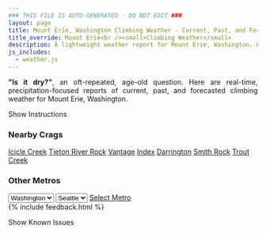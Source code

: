 ```yaml
---
### THIS FILE IS AUTO-GENERATED - DO NOT EDIT ###
layout: page
title: Mount Erie, Washington Climbing Weather - Current, Past, and Forecasted Report
title_override: Mount Erie<br /><small>Climbing Weather</small>
description: A lightweight weather report for Mount Erie, Washington. Optimized for slow internet connections.
js_includes:
  - weather.js
---
```


<section class="measure center lh-copy f5-ns f6 ph2 mv4" style="text-align: justify;">
<strong>"Is it dry?"</strong>, an oft-repeated, age-old question. Here are real-time,
precipitation-focused reports of current, past, and forecasted climbing weather for Mount Erie, Washington.
</section>

<p id="settings-toggle" class="mw5 b center tc hover-light-red black-70 pointer">Show Instructions</p>
<section id="settings" class="overflow-hidden" style="display:none;">
    <div class="mv2 ph2 center">
        <div class="fn f6 tc pv2">
            <p class="measure lh-copy center"><strong>Show/hide hourly forecasts</strong> by clicking the desired day.</p>
            <hr class="mw5 p0 mv2 o-60 b0 bt b--light-red light-red bg-light-red">
            <p class="measure lh-copy center"><strong>Current and Past conditions</strong> are measured by the nearest weather station. <strong>Forecast conditions</strong> are calculated and polled separately.</p>
            <hr class="mw5 p0 mv2 o-60 b0 bt b--light-red light-red bg-light-red">
            <p class="measure lh-copy center"><strong>Having issues?</strong> Try <a id="clear-cache" class="no-underline relative fancy-link light-red hover-light-red" href="#">clearing the local cache</a>.</p>
            <hr class="mw5 p0 mv2 o-60 b0 bt b--light-red light-red bg-light-red">
            <p class="measure lh-copy center">Weather data sourced from <a class="no-underline fancy-link relative light-red" target="_blank" href="https://www.weather.gov/documentation/services-web-api">weather.gov</a>.</p>
        </div>
    </div>
</section>
<section id="weather" data-crag="mount-erie-washington" class="mv4-ns mv3 ph2 center"></section>
<section id="nearby" class="tc lh-copy">
  <h3>Nearby Crags</h3>
<a class="nowrap no-underline fancy-link relative light-red mh3" href="/crags/icicle-creek-washington-weather.html">Icicle Creek</a>
<a class="nowrap no-underline fancy-link relative light-red mh3" href="/crags/tieton-river-rock-washington-weather.html">Tieton River Rock</a>
<a class="nowrap no-underline fancy-link relative light-red mh3" href="/crags/vantage-washington-weather.html">Vantage</a>
<a class="nowrap no-underline fancy-link relative light-red mh3" href="/crags/index-washington-weather.html">Index</a>
<a class="nowrap no-underline fancy-link relative light-red mh3" href="/crags/darrington-washington-weather.html">Darrington</a>
<a class="nowrap no-underline fancy-link relative light-red mh3" href="/crags/smith-rock-oregon-weather.html">Smith Rock</a>
<a class="nowrap no-underline fancy-link relative light-red mh3" href="/crags/trout-creek-oregon-weather.html">Trout Creek</a>
</section>
<section id="nearby" class="tc lh-copy">
  <h3>Other Metros</h3>
  <select class="ma1 bg-near-white pa2" id="stateSel">
    <option value="Texas">Texas</option>
    <option value="Washington" selected>Washington</option>
    <option value="Colorado">Colorado</option>
    <option value="Tennessee">Tennessee</option>
    <option value="Utah">Utah</option>
    <option value="California">California</option>
  </select>
  <select class="ma1 bg-near-white pa2" id="citySel">
    <option value="Seattle" selected>Seattle</option>
  </select>
  <a id="selectMetro" class="f6 link dim ph3 pv2 ma1 dib white bg-light-red" href="/crags/seattle-washington-weather.html">Select Metro</a>
  <script>
    var states = [];
    states["Texas"] = "Austin"
    states["Washington"] = "Seattle"
    states["Colorado"] = "Denver"
    states["Tennessee"] = "Nashville"
    states["Utah"] = "Salt Lake City"
    states["California"] = "San Francisco|Los Angeles"
  </script>
</section>
{% include feedback.html %}
<p id="issues-toggle" class="mw5 b center tc hover-light-red black-70 pointer">Show Known Issues</p>
<section id="issues" class="overflow-hidden tc f6">
</section>

<script>
  var weekly_SEW_123_109 = {"updated":"2022-09-16T04:40:15+00:00","units":"us","forecastGenerator":"BaselineForecastGenerator","generatedAt":"2022-09-16T08:41:10+00:00","updateTime":"2022-09-16T04:40:15+00:00","validTimes":"2022-09-15T22:00:00+00:00/P7DT6H","elevation":{"unitCode":"wmoUnit:m","value":238.9632},"periods":[{"number":1,"name":"Overnight","startTime":"2022-09-16T01:00:00-07:00","endTime":"2022-09-16T06:00:00-07:00","isDaytime":false,"temperature":52,"temperatureUnit":"F","temperatureTrend":null,"windSpeed":"10 mph","windDirection":"WSW","icon":"https://api.weather.gov/icons/land/night/rain_showers,50?size=medium","shortForecast":"Chance Rain Showers","detailedForecast":"A chance of rain showers after 5am. Mostly cloudy, with a low around 52. West southwest wind around 10 mph. Chance of precipitation is 50%. New rainfall amounts less than a tenth of an inch possible."},{"number":2,"name":"Friday","startTime":"2022-09-16T06:00:00-07:00","endTime":"2022-09-16T18:00:00-07:00","isDaytime":true,"temperature":64,"temperatureUnit":"F","temperatureTrend":"falling","windSpeed":"9 mph","windDirection":"SSW","icon":"https://api.weather.gov/icons/land/day/rain_showers,50/rain_showers,20?size=medium","shortForecast":"Chance Rain Showers","detailedForecast":"A chance of rain showers. Mostly cloudy. High near 64, with temperatures falling to around 62 in the afternoon. South southwest wind around 9 mph. Chance of precipitation is 50%. New rainfall amounts less than a tenth of an inch possible."},{"number":3,"name":"Friday Night","startTime":"2022-09-16T18:00:00-07:00","endTime":"2022-09-17T06:00:00-07:00","isDaytime":false,"temperature":49,"temperatureUnit":"F","temperatureTrend":null,"windSpeed":"5 to 9 mph","windDirection":"SSW","icon":"https://api.weather.gov/icons/land/night/rain_showers,20/bkn?size=medium","shortForecast":"Slight Chance Rain Showers then Mostly Cloudy","detailedForecast":"A slight chance of rain showers before 11pm. Mostly cloudy, with a low around 49. South southwest wind 5 to 9 mph. Chance of precipitation is 20%. New rainfall amounts less than a tenth of an inch possible."},{"number":4,"name":"Saturday","startTime":"2022-09-17T06:00:00-07:00","endTime":"2022-09-17T18:00:00-07:00","isDaytime":true,"temperature":65,"temperatureUnit":"F","temperatureTrend":null,"windSpeed":"3 to 10 mph","windDirection":"WSW","icon":"https://api.weather.gov/icons/land/day/bkn?size=medium","shortForecast":"Mostly Cloudy","detailedForecast":"Mostly cloudy, with a high near 65. West southwest wind 3 to 10 mph."},{"number":5,"name":"Saturday Night","startTime":"2022-09-17T18:00:00-07:00","endTime":"2022-09-18T06:00:00-07:00","isDaytime":false,"temperature":49,"temperatureUnit":"F","temperatureTrend":null,"windSpeed":"6 to 10 mph","windDirection":"NNW","icon":"https://api.weather.gov/icons/land/night/bkn?size=medium","shortForecast":"Mostly Cloudy","detailedForecast":"Mostly cloudy, with a low around 49. North northwest wind 6 to 10 mph."},{"number":6,"name":"Sunday","startTime":"2022-09-18T06:00:00-07:00","endTime":"2022-09-18T18:00:00-07:00","isDaytime":true,"temperature":68,"temperatureUnit":"F","temperatureTrend":null,"windSpeed":"6 mph","windDirection":"NW","icon":"https://api.weather.gov/icons/land/day/sct?size=medium","shortForecast":"Mostly Sunny","detailedForecast":"Mostly sunny, with a high near 68."},{"number":7,"name":"Sunday Night","startTime":"2022-09-18T18:00:00-07:00","endTime":"2022-09-19T06:00:00-07:00","isDaytime":false,"temperature":48,"temperatureUnit":"F","temperatureTrend":null,"windSpeed":"5 mph","windDirection":"SW","icon":"https://api.weather.gov/icons/land/night/few?size=medium","shortForecast":"Mostly Clear","detailedForecast":"Mostly clear, with a low around 48."},{"number":8,"name":"Monday","startTime":"2022-09-19T06:00:00-07:00","endTime":"2022-09-19T18:00:00-07:00","isDaytime":true,"temperature":68,"temperatureUnit":"F","temperatureTrend":null,"windSpeed":"5 mph","windDirection":"NW","icon":"https://api.weather.gov/icons/land/day/few?size=medium","shortForecast":"Sunny","detailedForecast":"Sunny, with a high near 68."},{"number":9,"name":"Monday Night","startTime":"2022-09-19T18:00:00-07:00","endTime":"2022-09-20T06:00:00-07:00","isDaytime":false,"temperature":49,"temperatureUnit":"F","temperatureTrend":null,"windSpeed":"5 mph","windDirection":"NNW","icon":"https://api.weather.gov/icons/land/night/few?size=medium","shortForecast":"Mostly Clear","detailedForecast":"Mostly clear, with a low around 49."},{"number":10,"name":"Tuesday","startTime":"2022-09-20T06:00:00-07:00","endTime":"2022-09-20T18:00:00-07:00","isDaytime":true,"temperature":71,"temperatureUnit":"F","temperatureTrend":null,"windSpeed":"5 to 8 mph","windDirection":"NNW","icon":"https://api.weather.gov/icons/land/day/few?size=medium","shortForecast":"Sunny","detailedForecast":"Sunny, with a high near 71."},{"number":11,"name":"Tuesday Night","startTime":"2022-09-20T18:00:00-07:00","endTime":"2022-09-21T06:00:00-07:00","isDaytime":false,"temperature":49,"temperatureUnit":"F","temperatureTrend":null,"windSpeed":"3 to 8 mph","windDirection":"N","icon":"https://api.weather.gov/icons/land/night/few?size=medium","shortForecast":"Mostly Clear","detailedForecast":"Mostly clear, with a low around 49."},{"number":12,"name":"Wednesday","startTime":"2022-09-21T06:00:00-07:00","endTime":"2022-09-21T18:00:00-07:00","isDaytime":true,"temperature":71,"temperatureUnit":"F","temperatureTrend":null,"windSpeed":"5 mph","windDirection":"NW","icon":"https://api.weather.gov/icons/land/day/few?size=medium","shortForecast":"Sunny","detailedForecast":"Sunny, with a high near 71."},{"number":13,"name":"Wednesday Night","startTime":"2022-09-21T18:00:00-07:00","endTime":"2022-09-22T06:00:00-07:00","isDaytime":false,"temperature":49,"temperatureUnit":"F","temperatureTrend":null,"windSpeed":"5 mph","windDirection":"S","icon":"https://api.weather.gov/icons/land/night/few?size=medium","shortForecast":"Mostly Clear","detailedForecast":"Mostly clear, with a low around 49."},{"number":14,"name":"Thursday","startTime":"2022-09-22T06:00:00-07:00","endTime":"2022-09-22T18:00:00-07:00","isDaytime":true,"temperature":70,"temperatureUnit":"F","temperatureTrend":null,"windSpeed":"5 mph","windDirection":"S","icon":"https://api.weather.gov/icons/land/day/sct?size=medium","shortForecast":"Mostly Sunny","detailedForecast":"Mostly sunny, with a high near 70."}]}
  var hourly_SEW_123_109 = {"@context":["https://geojson.org/geojson-ld/geojson-context.jsonld",{"@version":"1.1","wx":"https://api.weather.gov/ontology#","geo":"http://www.opengis.net/ont/geosparql#","unit":"http://codes.wmo.int/common/unit/","@vocab":"https://api.weather.gov/ontology#"}],"type":"Feature","geometry":{"type":"Polygon","coordinates":[[[-122.6330782,48.4707685],[-122.6267295,48.4503975],[-122.596024,48.454603500000005],[-122.6023661,48.474974700000004],[-122.6330782,48.4707685]]]},"properties":{"updated":"2022-09-16T04:40:15+00:00","units":"us","forecastGenerator":"HourlyForecastGenerator","generatedAt":"2022-09-16T08:41:11+00:00","updateTime":"2022-09-16T04:40:15+00:00","validTimes":"2022-09-15T22:00:00+00:00/P7DT6H","elevation":{"unitCode":"wmoUnit:m","value":238.9632},"periods":[{"number":1,"name":"","startTime":"2022-09-16T01:00:00-07:00","endTime":"2022-09-16T02:00:00-07:00","isDaytime":false,"temperature":54,"temperatureUnit":"F","temperatureTrend":null,"windSpeed":"10 mph","windDirection":"SW","icon":"https://api.weather.gov/icons/land/night/ovc?size=small","shortForecast":"Cloudy","detailedForecast":""},{"number":2,"name":"","startTime":"2022-09-16T02:00:00-07:00","endTime":"2022-09-16T03:00:00-07:00","isDaytime":false,"temperature":54,"temperatureUnit":"F","temperatureTrend":null,"windSpeed":"8 mph","windDirection":"WSW","icon":"https://api.weather.gov/icons/land/night/bkn?size=small","shortForecast":"Mostly Cloudy","detailedForecast":""},{"number":3,"name":"","startTime":"2022-09-16T03:00:00-07:00","endTime":"2022-09-16T04:00:00-07:00","isDaytime":false,"temperature":54,"temperatureUnit":"F","temperatureTrend":null,"windSpeed":"8 mph","windDirection":"WSW","icon":"https://api.weather.gov/icons/land/night/bkn?size=small","shortForecast":"Mostly Cloudy","detailedForecast":""},{"number":4,"name":"","startTime":"2022-09-16T04:00:00-07:00","endTime":"2022-09-16T05:00:00-07:00","isDaytime":false,"temperature":53,"temperatureUnit":"F","temperatureTrend":null,"windSpeed":"8 mph","windDirection":"WSW","icon":"https://api.weather.gov/icons/land/night/bkn?size=small","shortForecast":"Mostly Cloudy","detailedForecast":""},{"number":5,"name":"","startTime":"2022-09-16T05:00:00-07:00","endTime":"2022-09-16T06:00:00-07:00","isDaytime":false,"temperature":53,"temperatureUnit":"F","temperatureTrend":null,"windSpeed":"9 mph","windDirection":"WSW","icon":"https://api.weather.gov/icons/land/night/rain_showers,50?size=small","shortForecast":"Chance Rain Showers","detailedForecast":""},{"number":6,"name":"","startTime":"2022-09-16T06:00:00-07:00","endTime":"2022-09-16T07:00:00-07:00","isDaytime":true,"temperature":53,"temperatureUnit":"F","temperatureTrend":null,"windSpeed":"9 mph","windDirection":"WSW","icon":"https://api.weather.gov/icons/land/day/rain_showers,50?size=small","shortForecast":"Chance Rain Showers","detailedForecast":""},{"number":7,"name":"","startTime":"2022-09-16T07:00:00-07:00","endTime":"2022-09-16T08:00:00-07:00","isDaytime":true,"temperature":52,"temperatureUnit":"F","temperatureTrend":null,"windSpeed":"9 mph","windDirection":"WSW","icon":"https://api.weather.gov/icons/land/day/rain_showers,50?size=small","shortForecast":"Chance Rain Showers","detailedForecast":""},{"number":8,"name":"","startTime":"2022-09-16T08:00:00-07:00","endTime":"2022-09-16T09:00:00-07:00","isDaytime":true,"temperature":55,"temperatureUnit":"F","temperatureTrend":null,"windSpeed":"9 mph","windDirection":"SW","icon":"https://api.weather.gov/icons/land/day/rain_showers?size=small","shortForecast":"Chance Rain Showers","detailedForecast":""},{"number":9,"name":"","startTime":"2022-09-16T09:00:00-07:00","endTime":"2022-09-16T10:00:00-07:00","isDaytime":true,"temperature":56,"temperatureUnit":"F","temperatureTrend":null,"windSpeed":"9 mph","windDirection":"SW","icon":"https://api.weather.gov/icons/land/day/rain_showers?size=small","shortForecast":"Chance Rain Showers","detailedForecast":""},{"number":10,"name":"","startTime":"2022-09-16T10:00:00-07:00","endTime":"2022-09-16T11:00:00-07:00","isDaytime":true,"temperature":57,"temperatureUnit":"F","temperatureTrend":null,"windSpeed":"9 mph","windDirection":"SW","icon":"https://api.weather.gov/icons/land/day/rain_showers?size=small","shortForecast":"Chance Rain Showers","detailedForecast":""},{"number":11,"name":"","startTime":"2022-09-16T11:00:00-07:00","endTime":"2022-09-16T12:00:00-07:00","isDaytime":true,"temperature":58,"temperatureUnit":"F","temperatureTrend":null,"windSpeed":"8 mph","windDirection":"SSW","icon":"https://api.weather.gov/icons/land/day/rain_showers?size=small","shortForecast":"Slight Chance Rain Showers","detailedForecast":""},{"number":12,"name":"","startTime":"2022-09-16T12:00:00-07:00","endTime":"2022-09-16T13:00:00-07:00","isDaytime":true,"temperature":59,"temperatureUnit":"F","temperatureTrend":null,"windSpeed":"8 mph","windDirection":"SSW","icon":"https://api.weather.gov/icons/land/day/rain_showers?size=small","shortForecast":"Slight Chance Rain Showers","detailedForecast":""},{"number":13,"name":"","startTime":"2022-09-16T13:00:00-07:00","endTime":"2022-09-16T14:00:00-07:00","isDaytime":true,"temperature":61,"temperatureUnit":"F","temperatureTrend":null,"windSpeed":"8 mph","windDirection":"SSW","icon":"https://api.weather.gov/icons/land/day/rain_showers?size=small","shortForecast":"Slight Chance Rain Showers","detailedForecast":""},{"number":14,"name":"","startTime":"2022-09-16T14:00:00-07:00","endTime":"2022-09-16T15:00:00-07:00","isDaytime":true,"temperature":61,"temperatureUnit":"F","temperatureTrend":null,"windSpeed":"7 mph","windDirection":"S","icon":"https://api.weather.gov/icons/land/day/rain_showers?size=small","shortForecast":"Slight Chance Rain Showers","detailedForecast":""},{"number":15,"name":"","startTime":"2022-09-16T15:00:00-07:00","endTime":"2022-09-16T16:00:00-07:00","isDaytime":true,"temperature":62,"temperatureUnit":"F","temperatureTrend":null,"windSpeed":"7 mph","windDirection":"S","icon":"https://api.weather.gov/icons/land/day/rain_showers?size=small","shortForecast":"Slight Chance Rain Showers","detailedForecast":""},{"number":16,"name":"","startTime":"2022-09-16T16:00:00-07:00","endTime":"2022-09-16T17:00:00-07:00","isDaytime":true,"temperature":62,"temperatureUnit":"F","temperatureTrend":null,"windSpeed":"7 mph","windDirection":"S","icon":"https://api.weather.gov/icons/land/day/rain_showers?size=small","shortForecast":"Slight Chance Rain Showers","detailedForecast":""},{"number":17,"name":"","startTime":"2022-09-16T17:00:00-07:00","endTime":"2022-09-16T18:00:00-07:00","isDaytime":true,"temperature":62,"temperatureUnit":"F","temperatureTrend":null,"windSpeed":"8 mph","windDirection":"SSW","icon":"https://api.weather.gov/icons/land/day/rain_showers?size=small","shortForecast":"Slight Chance Rain Showers","detailedForecast":""},{"number":18,"name":"","startTime":"2022-09-16T18:00:00-07:00","endTime":"2022-09-16T19:00:00-07:00","isDaytime":false,"temperature":62,"temperatureUnit":"F","temperatureTrend":null,"windSpeed":"8 mph","windDirection":"SSW","icon":"https://api.weather.gov/icons/land/night/rain_showers?size=small","shortForecast":"Slight Chance Rain Showers","detailedForecast":""},{"number":19,"name":"","startTime":"2022-09-16T19:00:00-07:00","endTime":"2022-09-16T20:00:00-07:00","isDaytime":false,"temperature":60,"temperatureUnit":"F","temperatureTrend":null,"windSpeed":"8 mph","windDirection":"SSW","icon":"https://api.weather.gov/icons/land/night/rain_showers?size=small","shortForecast":"Slight Chance Rain Showers","detailedForecast":""},{"number":20,"name":"","startTime":"2022-09-16T20:00:00-07:00","endTime":"2022-09-16T21:00:00-07:00","isDaytime":false,"temperature":57,"temperatureUnit":"F","temperatureTrend":null,"windSpeed":"9 mph","windDirection":"W","icon":"https://api.weather.gov/icons/land/night/rain_showers?size=small","shortForecast":"Slight Chance Rain Showers","detailedForecast":""},{"number":21,"name":"","startTime":"2022-09-16T21:00:00-07:00","endTime":"2022-09-16T22:00:00-07:00","isDaytime":false,"temperature":55,"temperatureUnit":"F","temperatureTrend":null,"windSpeed":"9 mph","windDirection":"W","icon":"https://api.weather.gov/icons/land/night/rain_showers?size=small","shortForecast":"Slight Chance Rain Showers","detailedForecast":""},{"number":22,"name":"","startTime":"2022-09-16T22:00:00-07:00","endTime":"2022-09-16T23:00:00-07:00","isDaytime":false,"temperature":54,"temperatureUnit":"F","temperatureTrend":null,"windSpeed":"9 mph","windDirection":"W","icon":"https://api.weather.gov/icons/land/night/rain_showers?size=small","shortForecast":"Slight Chance Rain Showers","detailedForecast":""},{"number":23,"name":"","startTime":"2022-09-16T23:00:00-07:00","endTime":"2022-09-17T00:00:00-07:00","isDaytime":false,"temperature":53,"temperatureUnit":"F","temperatureTrend":null,"windSpeed":"8 mph","windDirection":"W","icon":"https://api.weather.gov/icons/land/night/bkn?size=small","shortForecast":"Mostly Cloudy","detailedForecast":""},{"number":24,"name":"","startTime":"2022-09-17T00:00:00-07:00","endTime":"2022-09-17T01:00:00-07:00","isDaytime":false,"temperature":52,"temperatureUnit":"F","temperatureTrend":null,"windSpeed":"8 mph","windDirection":"W","icon":"https://api.weather.gov/icons/land/night/bkn?size=small","shortForecast":"Mostly Cloudy","detailedForecast":""},{"number":25,"name":"","startTime":"2022-09-17T01:00:00-07:00","endTime":"2022-09-17T02:00:00-07:00","isDaytime":false,"temperature":52,"temperatureUnit":"F","temperatureTrend":null,"windSpeed":"8 mph","windDirection":"W","icon":"https://api.weather.gov/icons/land/night/bkn?size=small","shortForecast":"Mostly Cloudy","detailedForecast":""},{"number":26,"name":"","startTime":"2022-09-17T02:00:00-07:00","endTime":"2022-09-17T03:00:00-07:00","isDaytime":false,"temperature":51,"temperatureUnit":"F","temperatureTrend":null,"windSpeed":"6 mph","windDirection":"SSW","icon":"https://api.weather.gov/icons/land/night/ovc?size=small","shortForecast":"Cloudy","detailedForecast":""},{"number":27,"name":"","startTime":"2022-09-17T03:00:00-07:00","endTime":"2022-09-17T04:00:00-07:00","isDaytime":false,"temperature":50,"temperatureUnit":"F","temperatureTrend":null,"windSpeed":"6 mph","windDirection":"SSW","icon":"https://api.weather.gov/icons/land/night/ovc?size=small","shortForecast":"Cloudy","detailedForecast":""},{"number":28,"name":"","startTime":"2022-09-17T04:00:00-07:00","endTime":"2022-09-17T05:00:00-07:00","isDaytime":false,"temperature":49,"temperatureUnit":"F","temperatureTrend":null,"windSpeed":"6 mph","windDirection":"SSW","icon":"https://api.weather.gov/icons/land/night/ovc?size=small","shortForecast":"Cloudy","detailedForecast":""},{"number":29,"name":"","startTime":"2022-09-17T05:00:00-07:00","endTime":"2022-09-17T06:00:00-07:00","isDaytime":false,"temperature":49,"temperatureUnit":"F","temperatureTrend":null,"windSpeed":"5 mph","windDirection":"S","icon":"https://api.weather.gov/icons/land/night/ovc?size=small","shortForecast":"Cloudy","detailedForecast":""},{"number":30,"name":"","startTime":"2022-09-17T06:00:00-07:00","endTime":"2022-09-17T07:00:00-07:00","isDaytime":true,"temperature":50,"temperatureUnit":"F","temperatureTrend":null,"windSpeed":"5 mph","windDirection":"S","icon":"https://api.weather.gov/icons/land/day/ovc?size=small","shortForecast":"Cloudy","detailedForecast":""},{"number":31,"name":"","startTime":"2022-09-17T07:00:00-07:00","endTime":"2022-09-17T08:00:00-07:00","isDaytime":true,"temperature":51,"temperatureUnit":"F","temperatureTrend":null,"windSpeed":"5 mph","windDirection":"S","icon":"https://api.weather.gov/icons/land/day/ovc?size=small","shortForecast":"Cloudy","detailedForecast":""},{"number":32,"name":"","startTime":"2022-09-17T08:00:00-07:00","endTime":"2022-09-17T09:00:00-07:00","isDaytime":true,"temperature":53,"temperatureUnit":"F","temperatureTrend":null,"windSpeed":"3 mph","windDirection":"SSE","icon":"https://api.weather.gov/icons/land/day/bkn?size=small","shortForecast":"Mostly Cloudy","detailedForecast":""},{"number":33,"name":"","startTime":"2022-09-17T09:00:00-07:00","endTime":"2022-09-17T10:00:00-07:00","isDaytime":true,"temperature":55,"temperatureUnit":"F","temperatureTrend":null,"windSpeed":"3 mph","windDirection":"SSE","icon":"https://api.weather.gov/icons/land/day/bkn?size=small","shortForecast":"Mostly Cloudy","detailedForecast":""},{"number":34,"name":"","startTime":"2022-09-17T10:00:00-07:00","endTime":"2022-09-17T11:00:00-07:00","isDaytime":true,"temperature":57,"temperatureUnit":"F","temperatureTrend":null,"windSpeed":"3 mph","windDirection":"SSE","icon":"https://api.weather.gov/icons/land/day/bkn?size=small","shortForecast":"Mostly Cloudy","detailedForecast":""},{"number":35,"name":"","startTime":"2022-09-17T11:00:00-07:00","endTime":"2022-09-17T12:00:00-07:00","isDaytime":true,"temperature":59,"temperatureUnit":"F","temperatureTrend":null,"windSpeed":"3 mph","windDirection":"WNW","icon":"https://api.weather.gov/icons/land/day/bkn?size=small","shortForecast":"Mostly Cloudy","detailedForecast":""},{"number":36,"name":"","startTime":"2022-09-17T12:00:00-07:00","endTime":"2022-09-17T13:00:00-07:00","isDaytime":true,"temperature":60,"temperatureUnit":"F","temperatureTrend":null,"windSpeed":"3 mph","windDirection":"WNW","icon":"https://api.weather.gov/icons/land/day/bkn?size=small","shortForecast":"Mostly Cloudy","detailedForecast":""},{"number":37,"name":"","startTime":"2022-09-17T13:00:00-07:00","endTime":"2022-09-17T14:00:00-07:00","isDaytime":true,"temperature":61,"temperatureUnit":"F","temperatureTrend":null,"windSpeed":"3 mph","windDirection":"WNW","icon":"https://api.weather.gov/icons/land/day/bkn?size=small","shortForecast":"Mostly Cloudy","detailedForecast":""},{"number":38,"name":"","startTime":"2022-09-17T14:00:00-07:00","endTime":"2022-09-17T15:00:00-07:00","isDaytime":true,"temperature":62,"temperatureUnit":"F","temperatureTrend":null,"windSpeed":"7 mph","windDirection":"NW","icon":"https://api.weather.gov/icons/land/day/bkn?size=small","shortForecast":"Mostly Cloudy","detailedForecast":""},{"number":39,"name":"","startTime":"2022-09-17T15:00:00-07:00","endTime":"2022-09-17T16:00:00-07:00","isDaytime":true,"temperature":63,"temperatureUnit":"F","temperatureTrend":null,"windSpeed":"7 mph","windDirection":"NW","icon":"https://api.weather.gov/icons/land/day/bkn?size=small","shortForecast":"Mostly Cloudy","detailedForecast":""},{"number":40,"name":"","startTime":"2022-09-17T16:00:00-07:00","endTime":"2022-09-17T17:00:00-07:00","isDaytime":true,"temperature":63,"temperatureUnit":"F","temperatureTrend":null,"windSpeed":"7 mph","windDirection":"NW","icon":"https://api.weather.gov/icons/land/day/bkn?size=small","shortForecast":"Mostly Cloudy","detailedForecast":""},{"number":41,"name":"","startTime":"2022-09-17T17:00:00-07:00","endTime":"2022-09-17T18:00:00-07:00","isDaytime":true,"temperature":63,"temperatureUnit":"F","temperatureTrend":null,"windSpeed":"10 mph","windDirection":"NW","icon":"https://api.weather.gov/icons/land/day/bkn?size=small","shortForecast":"Mostly Cloudy","detailedForecast":""},{"number":42,"name":"","startTime":"2022-09-17T18:00:00-07:00","endTime":"2022-09-17T19:00:00-07:00","isDaytime":false,"temperature":62,"temperatureUnit":"F","temperatureTrend":null,"windSpeed":"10 mph","windDirection":"NW","icon":"https://api.weather.gov/icons/land/night/bkn?size=small","shortForecast":"Mostly Cloudy","detailedForecast":""},{"number":43,"name":"","startTime":"2022-09-17T19:00:00-07:00","endTime":"2022-09-17T20:00:00-07:00","isDaytime":false,"temperature":60,"temperatureUnit":"F","temperatureTrend":null,"windSpeed":"10 mph","windDirection":"NW","icon":"https://api.weather.gov/icons/land/night/bkn?size=small","shortForecast":"Mostly Cloudy","detailedForecast":""},{"number":44,"name":"","startTime":"2022-09-17T20:00:00-07:00","endTime":"2022-09-17T21:00:00-07:00","isDaytime":false,"temperature":58,"temperatureUnit":"F","temperatureTrend":null,"windSpeed":"8 mph","windDirection":"NNW","icon":"https://api.weather.gov/icons/land/night/bkn?size=small","shortForecast":"Mostly Cloudy","detailedForecast":""},{"number":45,"name":"","startTime":"2022-09-17T21:00:00-07:00","endTime":"2022-09-17T22:00:00-07:00","isDaytime":false,"temperature":56,"temperatureUnit":"F","temperatureTrend":null,"windSpeed":"8 mph","windDirection":"NNW","icon":"https://api.weather.gov/icons/land/night/bkn?size=small","shortForecast":"Mostly Cloudy","detailedForecast":""},{"number":46,"name":"","startTime":"2022-09-17T22:00:00-07:00","endTime":"2022-09-17T23:00:00-07:00","isDaytime":false,"temperature":55,"temperatureUnit":"F","temperatureTrend":null,"windSpeed":"8 mph","windDirection":"NNW","icon":"https://api.weather.gov/icons/land/night/bkn?size=small","shortForecast":"Mostly Cloudy","detailedForecast":""},{"number":47,"name":"","startTime":"2022-09-17T23:00:00-07:00","endTime":"2022-09-18T00:00:00-07:00","isDaytime":false,"temperature":54,"temperatureUnit":"F","temperatureTrend":null,"windSpeed":"6 mph","windDirection":"NW","icon":"https://api.weather.gov/icons/land/night/bkn?size=small","shortForecast":"Mostly Cloudy","detailedForecast":""},{"number":48,"name":"","startTime":"2022-09-18T00:00:00-07:00","endTime":"2022-09-18T01:00:00-07:00","isDaytime":false,"temperature":53,"temperatureUnit":"F","temperatureTrend":null,"windSpeed":"6 mph","windDirection":"NW","icon":"https://api.weather.gov/icons/land/night/bkn?size=small","shortForecast":"Mostly Cloudy","detailedForecast":""},{"number":49,"name":"","startTime":"2022-09-18T01:00:00-07:00","endTime":"2022-09-18T02:00:00-07:00","isDaytime":false,"temperature":53,"temperatureUnit":"F","temperatureTrend":null,"windSpeed":"6 mph","windDirection":"NW","icon":"https://api.weather.gov/icons/land/night/bkn?size=small","shortForecast":"Mostly Cloudy","detailedForecast":""},{"number":50,"name":"","startTime":"2022-09-18T02:00:00-07:00","endTime":"2022-09-18T03:00:00-07:00","isDaytime":false,"temperature":52,"temperatureUnit":"F","temperatureTrend":null,"windSpeed":"6 mph","windDirection":"NNW","icon":"https://api.weather.gov/icons/land/night/bkn?size=small","shortForecast":"Mostly Cloudy","detailedForecast":""},{"number":51,"name":"","startTime":"2022-09-18T03:00:00-07:00","endTime":"2022-09-18T04:00:00-07:00","isDaytime":false,"temperature":51,"temperatureUnit":"F","temperatureTrend":null,"windSpeed":"6 mph","windDirection":"NNW","icon":"https://api.weather.gov/icons/land/night/bkn?size=small","shortForecast":"Mostly Cloudy","detailedForecast":""},{"number":52,"name":"","startTime":"2022-09-18T04:00:00-07:00","endTime":"2022-09-18T05:00:00-07:00","isDaytime":false,"temperature":50,"temperatureUnit":"F","temperatureTrend":null,"windSpeed":"6 mph","windDirection":"NNW","icon":"https://api.weather.gov/icons/land/night/bkn?size=small","shortForecast":"Mostly Cloudy","detailedForecast":""},{"number":53,"name":"","startTime":"2022-09-18T05:00:00-07:00","endTime":"2022-09-18T06:00:00-07:00","isDaytime":false,"temperature":50,"temperatureUnit":"F","temperatureTrend":null,"windSpeed":"6 mph","windDirection":"N","icon":"https://api.weather.gov/icons/land/night/sct?size=small","shortForecast":"Partly Cloudy","detailedForecast":""},{"number":54,"name":"","startTime":"2022-09-18T06:00:00-07:00","endTime":"2022-09-18T07:00:00-07:00","isDaytime":true,"temperature":51,"temperatureUnit":"F","temperatureTrend":null,"windSpeed":"6 mph","windDirection":"N","icon":"https://api.weather.gov/icons/land/day/sct?size=small","shortForecast":"Mostly Sunny","detailedForecast":""},{"number":55,"name":"","startTime":"2022-09-18T07:00:00-07:00","endTime":"2022-09-18T08:00:00-07:00","isDaytime":true,"temperature":52,"temperatureUnit":"F","temperatureTrend":null,"windSpeed":"6 mph","windDirection":"N","icon":"https://api.weather.gov/icons/land/day/sct?size=small","shortForecast":"Mostly Sunny","detailedForecast":""},{"number":56,"name":"","startTime":"2022-09-18T08:00:00-07:00","endTime":"2022-09-18T09:00:00-07:00","isDaytime":true,"temperature":54,"temperatureUnit":"F","temperatureTrend":null,"windSpeed":"5 mph","windDirection":"N","icon":"https://api.weather.gov/icons/land/day/sct?size=small","shortForecast":"Mostly Sunny","detailedForecast":""},{"number":57,"name":"","startTime":"2022-09-18T09:00:00-07:00","endTime":"2022-09-18T10:00:00-07:00","isDaytime":true,"temperature":56,"temperatureUnit":"F","temperatureTrend":null,"windSpeed":"5 mph","windDirection":"N","icon":"https://api.weather.gov/icons/land/day/sct?size=small","shortForecast":"Mostly Sunny","detailedForecast":""},{"number":58,"name":"","startTime":"2022-09-18T10:00:00-07:00","endTime":"2022-09-18T11:00:00-07:00","isDaytime":true,"temperature":59,"temperatureUnit":"F","temperatureTrend":null,"windSpeed":"5 mph","windDirection":"N","icon":"https://api.weather.gov/icons/land/day/sct?size=small","shortForecast":"Mostly Sunny","detailedForecast":""},{"number":59,"name":"","startTime":"2022-09-18T11:00:00-07:00","endTime":"2022-09-18T12:00:00-07:00","isDaytime":true,"temperature":61,"temperatureUnit":"F","temperatureTrend":null,"windSpeed":"6 mph","windDirection":"NNW","icon":"https://api.weather.gov/icons/land/day/sct?size=small","shortForecast":"Mostly Sunny","detailedForecast":""},{"number":60,"name":"","startTime":"2022-09-18T12:00:00-07:00","endTime":"2022-09-18T13:00:00-07:00","isDaytime":true,"temperature":63,"temperatureUnit":"F","temperatureTrend":null,"windSpeed":"6 mph","windDirection":"NNW","icon":"https://api.weather.gov/icons/land/day/sct?size=small","shortForecast":"Mostly Sunny","detailedForecast":""},{"number":61,"name":"","startTime":"2022-09-18T13:00:00-07:00","endTime":"2022-09-18T14:00:00-07:00","isDaytime":true,"temperature":65,"temperatureUnit":"F","temperatureTrend":null,"windSpeed":"6 mph","windDirection":"NNW","icon":"https://api.weather.gov/icons/land/day/sct?size=small","shortForecast":"Mostly Sunny","detailedForecast":""},{"number":62,"name":"","startTime":"2022-09-18T14:00:00-07:00","endTime":"2022-09-18T15:00:00-07:00","isDaytime":true,"temperature":66,"temperatureUnit":"F","temperatureTrend":null,"windSpeed":"6 mph","windDirection":"NW","icon":"https://api.weather.gov/icons/land/day/few?size=small","shortForecast":"Sunny","detailedForecast":""},{"number":63,"name":"","startTime":"2022-09-18T15:00:00-07:00","endTime":"2022-09-18T16:00:00-07:00","isDaytime":true,"temperature":67,"temperatureUnit":"F","temperatureTrend":null,"windSpeed":"6 mph","windDirection":"NW","icon":"https://api.weather.gov/icons/land/day/few?size=small","shortForecast":"Sunny","detailedForecast":""},{"number":64,"name":"","startTime":"2022-09-18T16:00:00-07:00","endTime":"2022-09-18T17:00:00-07:00","isDaytime":true,"temperature":68,"temperatureUnit":"F","temperatureTrend":null,"windSpeed":"6 mph","windDirection":"NW","icon":"https://api.weather.gov/icons/land/day/few?size=small","shortForecast":"Sunny","detailedForecast":""},{"number":65,"name":"","startTime":"2022-09-18T17:00:00-07:00","endTime":"2022-09-18T18:00:00-07:00","isDaytime":true,"temperature":67,"temperatureUnit":"F","temperatureTrend":null,"windSpeed":"5 mph","windDirection":"WNW","icon":"https://api.weather.gov/icons/land/day/few?size=small","shortForecast":"Sunny","detailedForecast":""},{"number":66,"name":"","startTime":"2022-09-18T18:00:00-07:00","endTime":"2022-09-18T19:00:00-07:00","isDaytime":false,"temperature":65,"temperatureUnit":"F","temperatureTrend":null,"windSpeed":"5 mph","windDirection":"WNW","icon":"https://api.weather.gov/icons/land/night/few?size=small","shortForecast":"Mostly Clear","detailedForecast":""},{"number":67,"name":"","startTime":"2022-09-18T19:00:00-07:00","endTime":"2022-09-18T20:00:00-07:00","isDaytime":false,"temperature":62,"temperatureUnit":"F","temperatureTrend":null,"windSpeed":"5 mph","windDirection":"WNW","icon":"https://api.weather.gov/icons/land/night/few?size=small","shortForecast":"Mostly Clear","detailedForecast":""},{"number":68,"name":"","startTime":"2022-09-18T20:00:00-07:00","endTime":"2022-09-18T21:00:00-07:00","isDaytime":false,"temperature":59,"temperatureUnit":"F","temperatureTrend":null,"windSpeed":"3 mph","windDirection":"W","icon":"https://api.weather.gov/icons/land/night/few?size=small","shortForecast":"Mostly Clear","detailedForecast":""},{"number":69,"name":"","startTime":"2022-09-18T21:00:00-07:00","endTime":"2022-09-18T22:00:00-07:00","isDaytime":false,"temperature":57,"temperatureUnit":"F","temperatureTrend":null,"windSpeed":"3 mph","windDirection":"W","icon":"https://api.weather.gov/icons/land/night/few?size=small","shortForecast":"Mostly Clear","detailedForecast":""},{"number":70,"name":"","startTime":"2022-09-18T22:00:00-07:00","endTime":"2022-09-18T23:00:00-07:00","isDaytime":false,"temperature":55,"temperatureUnit":"F","temperatureTrend":null,"windSpeed":"3 mph","windDirection":"W","icon":"https://api.weather.gov/icons/land/night/few?size=small","shortForecast":"Mostly Clear","detailedForecast":""},{"number":71,"name":"","startTime":"2022-09-18T23:00:00-07:00","endTime":"2022-09-19T00:00:00-07:00","isDaytime":false,"temperature":54,"temperatureUnit":"F","temperatureTrend":null,"windSpeed":"3 mph","windDirection":"SSE","icon":"https://api.weather.gov/icons/land/night/few?size=small","shortForecast":"Mostly Clear","detailedForecast":""},{"number":72,"name":"","startTime":"2022-09-19T00:00:00-07:00","endTime":"2022-09-19T01:00:00-07:00","isDaytime":false,"temperature":53,"temperatureUnit":"F","temperatureTrend":null,"windSpeed":"3 mph","windDirection":"SSE","icon":"https://api.weather.gov/icons/land/night/few?size=small","shortForecast":"Mostly Clear","detailedForecast":""},{"number":73,"name":"","startTime":"2022-09-19T01:00:00-07:00","endTime":"2022-09-19T02:00:00-07:00","isDaytime":false,"temperature":53,"temperatureUnit":"F","temperatureTrend":null,"windSpeed":"3 mph","windDirection":"SSE","icon":"https://api.weather.gov/icons/land/night/few?size=small","shortForecast":"Mostly Clear","detailedForecast":""},{"number":74,"name":"","startTime":"2022-09-19T02:00:00-07:00","endTime":"2022-09-19T03:00:00-07:00","isDaytime":false,"temperature":52,"temperatureUnit":"F","temperatureTrend":null,"windSpeed":"3 mph","windDirection":"SE","icon":"https://api.weather.gov/icons/land/night/few?size=small","shortForecast":"Mostly Clear","detailedForecast":""},{"number":75,"name":"","startTime":"2022-09-19T03:00:00-07:00","endTime":"2022-09-19T04:00:00-07:00","isDaytime":false,"temperature":51,"temperatureUnit":"F","temperatureTrend":null,"windSpeed":"3 mph","windDirection":"SE","icon":"https://api.weather.gov/icons/land/night/few?size=small","shortForecast":"Mostly Clear","detailedForecast":""},{"number":76,"name":"","startTime":"2022-09-19T04:00:00-07:00","endTime":"2022-09-19T05:00:00-07:00","isDaytime":false,"temperature":50,"temperatureUnit":"F","temperatureTrend":null,"windSpeed":"3 mph","windDirection":"SE","icon":"https://api.weather.gov/icons/land/night/few?size=small","shortForecast":"Mostly Clear","detailedForecast":""},{"number":77,"name":"","startTime":"2022-09-19T05:00:00-07:00","endTime":"2022-09-19T06:00:00-07:00","isDaytime":false,"temperature":50,"temperatureUnit":"F","temperatureTrend":null,"windSpeed":"3 mph","windDirection":"SE","icon":"https://api.weather.gov/icons/land/night/few?size=small","shortForecast":"Mostly Clear","detailedForecast":""},{"number":78,"name":"","startTime":"2022-09-19T06:00:00-07:00","endTime":"2022-09-19T07:00:00-07:00","isDaytime":true,"temperature":50,"temperatureUnit":"F","temperatureTrend":null,"windSpeed":"3 mph","windDirection":"SE","icon":"https://api.weather.gov/icons/land/day/few?size=small","shortForecast":"Sunny","detailedForecast":""},{"number":79,"name":"","startTime":"2022-09-19T07:00:00-07:00","endTime":"2022-09-19T08:00:00-07:00","isDaytime":true,"temperature":51,"temperatureUnit":"F","temperatureTrend":null,"windSpeed":"3 mph","windDirection":"SE","icon":"https://api.weather.gov/icons/land/day/few?size=small","shortForecast":"Sunny","detailedForecast":""},{"number":80,"name":"","startTime":"2022-09-19T08:00:00-07:00","endTime":"2022-09-19T09:00:00-07:00","isDaytime":true,"temperature":53,"temperatureUnit":"F","temperatureTrend":null,"windSpeed":"2 mph","windDirection":"ESE","icon":"https://api.weather.gov/icons/land/day/few?size=small","shortForecast":"Sunny","detailedForecast":""},{"number":81,"name":"","startTime":"2022-09-19T09:00:00-07:00","endTime":"2022-09-19T10:00:00-07:00","isDaytime":true,"temperature":55,"temperatureUnit":"F","temperatureTrend":null,"windSpeed":"2 mph","windDirection":"ESE","icon":"https://api.weather.gov/icons/land/day/few?size=small","shortForecast":"Sunny","detailedForecast":""},{"number":82,"name":"","startTime":"2022-09-19T10:00:00-07:00","endTime":"2022-09-19T11:00:00-07:00","isDaytime":true,"temperature":58,"temperatureUnit":"F","temperatureTrend":null,"windSpeed":"2 mph","windDirection":"ESE","icon":"https://api.weather.gov/icons/land/day/few?size=small","shortForecast":"Sunny","detailedForecast":""},{"number":83,"name":"","startTime":"2022-09-19T11:00:00-07:00","endTime":"2022-09-19T12:00:00-07:00","isDaytime":true,"temperature":61,"temperatureUnit":"F","temperatureTrend":null,"windSpeed":"2 mph","windDirection":"WNW","icon":"https://api.weather.gov/icons/land/day/few?size=small","shortForecast":"Sunny","detailedForecast":""},{"number":84,"name":"","startTime":"2022-09-19T12:00:00-07:00","endTime":"2022-09-19T13:00:00-07:00","isDaytime":true,"temperature":63,"temperatureUnit":"F","temperatureTrend":null,"windSpeed":"2 mph","windDirection":"WNW","icon":"https://api.weather.gov/icons/land/day/few?size=small","shortForecast":"Sunny","detailedForecast":""},{"number":85,"name":"","startTime":"2022-09-19T13:00:00-07:00","endTime":"2022-09-19T14:00:00-07:00","isDaytime":true,"temperature":64,"temperatureUnit":"F","temperatureTrend":null,"windSpeed":"2 mph","windDirection":"WNW","icon":"https://api.weather.gov/icons/land/day/few?size=small","shortForecast":"Sunny","detailedForecast":""},{"number":86,"name":"","startTime":"2022-09-19T14:00:00-07:00","endTime":"2022-09-19T15:00:00-07:00","isDaytime":true,"temperature":65,"temperatureUnit":"F","temperatureTrend":null,"windSpeed":"5 mph","windDirection":"NW","icon":"https://api.weather.gov/icons/land/day/few?size=small","shortForecast":"Sunny","detailedForecast":""},{"number":87,"name":"","startTime":"2022-09-19T15:00:00-07:00","endTime":"2022-09-19T16:00:00-07:00","isDaytime":true,"temperature":66,"temperatureUnit":"F","temperatureTrend":null,"windSpeed":"5 mph","windDirection":"NW","icon":"https://api.weather.gov/icons/land/day/few?size=small","shortForecast":"Sunny","detailedForecast":""},{"number":88,"name":"","startTime":"2022-09-19T16:00:00-07:00","endTime":"2022-09-19T17:00:00-07:00","isDaytime":true,"temperature":66,"temperatureUnit":"F","temperatureTrend":null,"windSpeed":"5 mph","windDirection":"NW","icon":"https://api.weather.gov/icons/land/day/few?size=small","shortForecast":"Sunny","detailedForecast":""},{"number":89,"name":"","startTime":"2022-09-19T17:00:00-07:00","endTime":"2022-09-19T18:00:00-07:00","isDaytime":true,"temperature":66,"temperatureUnit":"F","temperatureTrend":null,"windSpeed":"3 mph","windDirection":"NW","icon":"https://api.weather.gov/icons/land/day/few?size=small","shortForecast":"Sunny","detailedForecast":""},{"number":90,"name":"","startTime":"2022-09-19T18:00:00-07:00","endTime":"2022-09-19T19:00:00-07:00","isDaytime":false,"temperature":64,"temperatureUnit":"F","temperatureTrend":null,"windSpeed":"3 mph","windDirection":"NW","icon":"https://api.weather.gov/icons/land/night/few?size=small","shortForecast":"Mostly Clear","detailedForecast":""},{"number":91,"name":"","startTime":"2022-09-19T19:00:00-07:00","endTime":"2022-09-19T20:00:00-07:00","isDaytime":false,"temperature":62,"temperatureUnit":"F","temperatureTrend":null,"windSpeed":"3 mph","windDirection":"NW","icon":"https://api.weather.gov/icons/land/night/few?size=small","shortForecast":"Mostly Clear","detailedForecast":""},{"number":92,"name":"","startTime":"2022-09-19T20:00:00-07:00","endTime":"2022-09-19T21:00:00-07:00","isDaytime":false,"temperature":59,"temperatureUnit":"F","temperatureTrend":null,"windSpeed":"3 mph","windDirection":"NNW","icon":"https://api.weather.gov/icons/land/night/few?size=small","shortForecast":"Mostly Clear","detailedForecast":""},{"number":93,"name":"","startTime":"2022-09-19T21:00:00-07:00","endTime":"2022-09-19T22:00:00-07:00","isDaytime":false,"temperature":57,"temperatureUnit":"F","temperatureTrend":null,"windSpeed":"3 mph","windDirection":"NNW","icon":"https://api.weather.gov/icons/land/night/few?size=small","shortForecast":"Mostly Clear","detailedForecast":""},{"number":94,"name":"","startTime":"2022-09-19T22:00:00-07:00","endTime":"2022-09-19T23:00:00-07:00","isDaytime":false,"temperature":56,"temperatureUnit":"F","temperatureTrend":null,"windSpeed":"3 mph","windDirection":"NNW","icon":"https://api.weather.gov/icons/land/night/few?size=small","shortForecast":"Mostly Clear","detailedForecast":""},{"number":95,"name":"","startTime":"2022-09-19T23:00:00-07:00","endTime":"2022-09-20T00:00:00-07:00","isDaytime":false,"temperature":55,"temperatureUnit":"F","temperatureTrend":null,"windSpeed":"3 mph","windDirection":"NNW","icon":"https://api.weather.gov/icons/land/night/few?size=small","shortForecast":"Mostly Clear","detailedForecast":""},{"number":96,"name":"","startTime":"2022-09-20T00:00:00-07:00","endTime":"2022-09-20T01:00:00-07:00","isDaytime":false,"temperature":54,"temperatureUnit":"F","temperatureTrend":null,"windSpeed":"3 mph","windDirection":"NNW","icon":"https://api.weather.gov/icons/land/night/few?size=small","shortForecast":"Mostly Clear","detailedForecast":""},{"number":97,"name":"","startTime":"2022-09-20T01:00:00-07:00","endTime":"2022-09-20T02:00:00-07:00","isDaytime":false,"temperature":53,"temperatureUnit":"F","temperatureTrend":null,"windSpeed":"3 mph","windDirection":"NNW","icon":"https://api.weather.gov/icons/land/night/few?size=small","shortForecast":"Mostly Clear","detailedForecast":""},{"number":98,"name":"","startTime":"2022-09-20T02:00:00-07:00","endTime":"2022-09-20T03:00:00-07:00","isDaytime":false,"temperature":52,"temperatureUnit":"F","temperatureTrend":null,"windSpeed":"3 mph","windDirection":"N","icon":"https://api.weather.gov/icons/land/night/few?size=small","shortForecast":"Mostly Clear","detailedForecast":""},{"number":99,"name":"","startTime":"2022-09-20T03:00:00-07:00","endTime":"2022-09-20T04:00:00-07:00","isDaytime":false,"temperature":51,"temperatureUnit":"F","temperatureTrend":null,"windSpeed":"3 mph","windDirection":"N","icon":"https://api.weather.gov/icons/land/night/few?size=small","shortForecast":"Mostly Clear","detailedForecast":""},{"number":100,"name":"","startTime":"2022-09-20T04:00:00-07:00","endTime":"2022-09-20T05:00:00-07:00","isDaytime":false,"temperature":51,"temperatureUnit":"F","temperatureTrend":null,"windSpeed":"3 mph","windDirection":"N","icon":"https://api.weather.gov/icons/land/night/few?size=small","shortForecast":"Mostly Clear","detailedForecast":""},{"number":101,"name":"","startTime":"2022-09-20T05:00:00-07:00","endTime":"2022-09-20T06:00:00-07:00","isDaytime":false,"temperature":51,"temperatureUnit":"F","temperatureTrend":null,"windSpeed":"5 mph","windDirection":"N","icon":"https://api.weather.gov/icons/land/night/few?size=small","shortForecast":"Mostly Clear","detailedForecast":""},{"number":102,"name":"","startTime":"2022-09-20T06:00:00-07:00","endTime":"2022-09-20T07:00:00-07:00","isDaytime":true,"temperature":51,"temperatureUnit":"F","temperatureTrend":null,"windSpeed":"5 mph","windDirection":"N","icon":"https://api.weather.gov/icons/land/day/few?size=small","shortForecast":"Sunny","detailedForecast":""},{"number":103,"name":"","startTime":"2022-09-20T07:00:00-07:00","endTime":"2022-09-20T08:00:00-07:00","isDaytime":true,"temperature":52,"temperatureUnit":"F","temperatureTrend":null,"windSpeed":"5 mph","windDirection":"N","icon":"https://api.weather.gov/icons/land/day/few?size=small","shortForecast":"Sunny","detailedForecast":""},{"number":104,"name":"","startTime":"2022-09-20T08:00:00-07:00","endTime":"2022-09-20T09:00:00-07:00","isDaytime":true,"temperature":54,"temperatureUnit":"F","temperatureTrend":null,"windSpeed":"5 mph","windDirection":"N","icon":"https://api.weather.gov/icons/land/day/few?size=small","shortForecast":"Sunny","detailedForecast":""},{"number":105,"name":"","startTime":"2022-09-20T09:00:00-07:00","endTime":"2022-09-20T10:00:00-07:00","isDaytime":true,"temperature":57,"temperatureUnit":"F","temperatureTrend":null,"windSpeed":"5 mph","windDirection":"N","icon":"https://api.weather.gov/icons/land/day/few?size=small","shortForecast":"Sunny","detailedForecast":""},{"number":106,"name":"","startTime":"2022-09-20T10:00:00-07:00","endTime":"2022-09-20T11:00:00-07:00","isDaytime":true,"temperature":60,"temperatureUnit":"F","temperatureTrend":null,"windSpeed":"5 mph","windDirection":"N","icon":"https://api.weather.gov/icons/land/day/few?size=small","shortForecast":"Sunny","detailedForecast":""},{"number":107,"name":"","startTime":"2022-09-20T11:00:00-07:00","endTime":"2022-09-20T12:00:00-07:00","isDaytime":true,"temperature":63,"temperatureUnit":"F","temperatureTrend":null,"windSpeed":"7 mph","windDirection":"NNW","icon":"https://api.weather.gov/icons/land/day/few?size=small","shortForecast":"Sunny","detailedForecast":""},{"number":108,"name":"","startTime":"2022-09-20T12:00:00-07:00","endTime":"2022-09-20T13:00:00-07:00","isDaytime":true,"temperature":65,"temperatureUnit":"F","temperatureTrend":null,"windSpeed":"7 mph","windDirection":"NNW","icon":"https://api.weather.gov/icons/land/day/few?size=small","shortForecast":"Sunny","detailedForecast":""},{"number":109,"name":"","startTime":"2022-09-20T13:00:00-07:00","endTime":"2022-09-20T14:00:00-07:00","isDaytime":true,"temperature":67,"temperatureUnit":"F","temperatureTrend":null,"windSpeed":"7 mph","windDirection":"NNW","icon":"https://api.weather.gov/icons/land/day/few?size=small","shortForecast":"Sunny","detailedForecast":""},{"number":110,"name":"","startTime":"2022-09-20T14:00:00-07:00","endTime":"2022-09-20T15:00:00-07:00","isDaytime":true,"temperature":68,"temperatureUnit":"F","temperatureTrend":null,"windSpeed":"8 mph","windDirection":"NW","icon":"https://api.weather.gov/icons/land/day/few?size=small","shortForecast":"Sunny","detailedForecast":""},{"number":111,"name":"","startTime":"2022-09-20T15:00:00-07:00","endTime":"2022-09-20T16:00:00-07:00","isDaytime":true,"temperature":69,"temperatureUnit":"F","temperatureTrend":null,"windSpeed":"8 mph","windDirection":"NW","icon":"https://api.weather.gov/icons/land/day/few?size=small","shortForecast":"Sunny","detailedForecast":""},{"number":112,"name":"","startTime":"2022-09-20T16:00:00-07:00","endTime":"2022-09-20T17:00:00-07:00","isDaytime":true,"temperature":70,"temperatureUnit":"F","temperatureTrend":null,"windSpeed":"8 mph","windDirection":"NW","icon":"https://api.weather.gov/icons/land/day/few?size=small","shortForecast":"Sunny","detailedForecast":""},{"number":113,"name":"","startTime":"2022-09-20T17:00:00-07:00","endTime":"2022-09-20T18:00:00-07:00","isDaytime":true,"temperature":69,"temperatureUnit":"F","temperatureTrend":null,"windSpeed":"8 mph","windDirection":"NW","icon":"https://api.weather.gov/icons/land/day/few?size=small","shortForecast":"Sunny","detailedForecast":""},{"number":114,"name":"","startTime":"2022-09-20T18:00:00-07:00","endTime":"2022-09-20T19:00:00-07:00","isDaytime":false,"temperature":67,"temperatureUnit":"F","temperatureTrend":null,"windSpeed":"8 mph","windDirection":"NW","icon":"https://api.weather.gov/icons/land/night/few?size=small","shortForecast":"Mostly Clear","detailedForecast":""},{"number":115,"name":"","startTime":"2022-09-20T19:00:00-07:00","endTime":"2022-09-20T20:00:00-07:00","isDaytime":false,"temperature":64,"temperatureUnit":"F","temperatureTrend":null,"windSpeed":"8 mph","windDirection":"NW","icon":"https://api.weather.gov/icons/land/night/few?size=small","shortForecast":"Mostly Clear","detailedForecast":""},{"number":116,"name":"","startTime":"2022-09-20T20:00:00-07:00","endTime":"2022-09-20T21:00:00-07:00","isDaytime":false,"temperature":61,"temperatureUnit":"F","temperatureTrend":null,"windSpeed":"6 mph","windDirection":"NNW","icon":"https://api.weather.gov/icons/land/night/few?size=small","shortForecast":"Mostly Clear","detailedForecast":""},{"number":117,"name":"","startTime":"2022-09-20T21:00:00-07:00","endTime":"2022-09-20T22:00:00-07:00","isDaytime":false,"temperature":59,"temperatureUnit":"F","temperatureTrend":null,"windSpeed":"6 mph","windDirection":"NNW","icon":"https://api.weather.gov/icons/land/night/few?size=small","shortForecast":"Mostly Clear","detailedForecast":""},{"number":118,"name":"","startTime":"2022-09-20T22:00:00-07:00","endTime":"2022-09-20T23:00:00-07:00","isDaytime":false,"temperature":57,"temperatureUnit":"F","temperatureTrend":null,"windSpeed":"6 mph","windDirection":"NNW","icon":"https://api.weather.gov/icons/land/night/few?size=small","shortForecast":"Mostly Clear","detailedForecast":""},{"number":119,"name":"","startTime":"2022-09-20T23:00:00-07:00","endTime":"2022-09-21T00:00:00-07:00","isDaytime":false,"temperature":56,"temperatureUnit":"F","temperatureTrend":null,"windSpeed":"6 mph","windDirection":"N","icon":"https://api.weather.gov/icons/land/night/few?size=small","shortForecast":"Mostly Clear","detailedForecast":""},{"number":120,"name":"","startTime":"2022-09-21T00:00:00-07:00","endTime":"2022-09-21T01:00:00-07:00","isDaytime":false,"temperature":55,"temperatureUnit":"F","temperatureTrend":null,"windSpeed":"6 mph","windDirection":"N","icon":"https://api.weather.gov/icons/land/night/few?size=small","shortForecast":"Mostly Clear","detailedForecast":""},{"number":121,"name":"","startTime":"2022-09-21T01:00:00-07:00","endTime":"2022-09-21T02:00:00-07:00","isDaytime":false,"temperature":54,"temperatureUnit":"F","temperatureTrend":null,"windSpeed":"6 mph","windDirection":"N","icon":"https://api.weather.gov/icons/land/night/few?size=small","shortForecast":"Mostly Clear","detailedForecast":""},{"number":122,"name":"","startTime":"2022-09-21T02:00:00-07:00","endTime":"2022-09-21T03:00:00-07:00","isDaytime":false,"temperature":53,"temperatureUnit":"F","temperatureTrend":null,"windSpeed":"5 mph","windDirection":"NE","icon":"https://api.weather.gov/icons/land/night/sct?size=small","shortForecast":"Partly Cloudy","detailedForecast":""},{"number":123,"name":"","startTime":"2022-09-21T03:00:00-07:00","endTime":"2022-09-21T04:00:00-07:00","isDaytime":false,"temperature":52,"temperatureUnit":"F","temperatureTrend":null,"windSpeed":"5 mph","windDirection":"NE","icon":"https://api.weather.gov/icons/land/night/sct?size=small","shortForecast":"Partly Cloudy","detailedForecast":""},{"number":124,"name":"","startTime":"2022-09-21T04:00:00-07:00","endTime":"2022-09-21T05:00:00-07:00","isDaytime":false,"temperature":50,"temperatureUnit":"F","temperatureTrend":null,"windSpeed":"5 mph","windDirection":"NE","icon":"https://api.weather.gov/icons/land/night/sct?size=small","shortForecast":"Partly Cloudy","detailedForecast":""},{"number":125,"name":"","startTime":"2022-09-21T05:00:00-07:00","endTime":"2022-09-21T06:00:00-07:00","isDaytime":false,"temperature":50,"temperatureUnit":"F","temperatureTrend":null,"windSpeed":"3 mph","windDirection":"E","icon":"https://api.weather.gov/icons/land/night/sct?size=small","shortForecast":"Partly Cloudy","detailedForecast":""},{"number":126,"name":"","startTime":"2022-09-21T06:00:00-07:00","endTime":"2022-09-21T07:00:00-07:00","isDaytime":true,"temperature":51,"temperatureUnit":"F","temperatureTrend":null,"windSpeed":"3 mph","windDirection":"E","icon":"https://api.weather.gov/icons/land/day/sct?size=small","shortForecast":"Mostly Sunny","detailedForecast":""},{"number":127,"name":"","startTime":"2022-09-21T07:00:00-07:00","endTime":"2022-09-21T08:00:00-07:00","isDaytime":true,"temperature":52,"temperatureUnit":"F","temperatureTrend":null,"windSpeed":"3 mph","windDirection":"E","icon":"https://api.weather.gov/icons/land/day/sct?size=small","shortForecast":"Mostly Sunny","detailedForecast":""},{"number":128,"name":"","startTime":"2022-09-21T08:00:00-07:00","endTime":"2022-09-21T09:00:00-07:00","isDaytime":true,"temperature":54,"temperatureUnit":"F","temperatureTrend":null,"windSpeed":"3 mph","windDirection":"E","icon":"https://api.weather.gov/icons/land/day/few?size=small","shortForecast":"Sunny","detailedForecast":""},{"number":129,"name":"","startTime":"2022-09-21T09:00:00-07:00","endTime":"2022-09-21T10:00:00-07:00","isDaytime":true,"temperature":57,"temperatureUnit":"F","temperatureTrend":null,"windSpeed":"3 mph","windDirection":"E","icon":"https://api.weather.gov/icons/land/day/few?size=small","shortForecast":"Sunny","detailedForecast":""},{"number":130,"name":"","startTime":"2022-09-21T10:00:00-07:00","endTime":"2022-09-21T11:00:00-07:00","isDaytime":true,"temperature":60,"temperatureUnit":"F","temperatureTrend":null,"windSpeed":"3 mph","windDirection":"E","icon":"https://api.weather.gov/icons/land/day/few?size=small","shortForecast":"Sunny","detailedForecast":""},{"number":131,"name":"","startTime":"2022-09-21T11:00:00-07:00","endTime":"2022-09-21T12:00:00-07:00","isDaytime":true,"temperature":63,"temperatureUnit":"F","temperatureTrend":null,"windSpeed":"3 mph","windDirection":"WNW","icon":"https://api.weather.gov/icons/land/day/few?size=small","shortForecast":"Sunny","detailedForecast":""},{"number":132,"name":"","startTime":"2022-09-21T12:00:00-07:00","endTime":"2022-09-21T13:00:00-07:00","isDaytime":true,"temperature":65,"temperatureUnit":"F","temperatureTrend":null,"windSpeed":"3 mph","windDirection":"WNW","icon":"https://api.weather.gov/icons/land/day/few?size=small","shortForecast":"Sunny","detailedForecast":""},{"number":133,"name":"","startTime":"2022-09-21T13:00:00-07:00","endTime":"2022-09-21T14:00:00-07:00","isDaytime":true,"temperature":67,"temperatureUnit":"F","temperatureTrend":null,"windSpeed":"3 mph","windDirection":"WNW","icon":"https://api.weather.gov/icons/land/day/few?size=small","shortForecast":"Sunny","detailedForecast":""},{"number":134,"name":"","startTime":"2022-09-21T14:00:00-07:00","endTime":"2022-09-21T15:00:00-07:00","isDaytime":true,"temperature":68,"temperatureUnit":"F","temperatureTrend":null,"windSpeed":"5 mph","windDirection":"WNW","icon":"https://api.weather.gov/icons/land/day/few?size=small","shortForecast":"Sunny","detailedForecast":""},{"number":135,"name":"","startTime":"2022-09-21T15:00:00-07:00","endTime":"2022-09-21T16:00:00-07:00","isDaytime":true,"temperature":69,"temperatureUnit":"F","temperatureTrend":null,"windSpeed":"5 mph","windDirection":"WNW","icon":"https://api.weather.gov/icons/land/day/few?size=small","shortForecast":"Sunny","detailedForecast":""},{"number":136,"name":"","startTime":"2022-09-21T16:00:00-07:00","endTime":"2022-09-21T17:00:00-07:00","isDaytime":true,"temperature":70,"temperatureUnit":"F","temperatureTrend":null,"windSpeed":"5 mph","windDirection":"WNW","icon":"https://api.weather.gov/icons/land/day/few?size=small","shortForecast":"Sunny","detailedForecast":""},{"number":137,"name":"","startTime":"2022-09-21T17:00:00-07:00","endTime":"2022-09-21T18:00:00-07:00","isDaytime":true,"temperature":69,"temperatureUnit":"F","temperatureTrend":null,"windSpeed":"3 mph","windDirection":"WNW","icon":"https://api.weather.gov/icons/land/day/few?size=small","shortForecast":"Sunny","detailedForecast":""},{"number":138,"name":"","startTime":"2022-09-21T18:00:00-07:00","endTime":"2022-09-21T19:00:00-07:00","isDaytime":false,"temperature":67,"temperatureUnit":"F","temperatureTrend":null,"windSpeed":"3 mph","windDirection":"WNW","icon":"https://api.weather.gov/icons/land/night/few?size=small","shortForecast":"Mostly Clear","detailedForecast":""},{"number":139,"name":"","startTime":"2022-09-21T19:00:00-07:00","endTime":"2022-09-21T20:00:00-07:00","isDaytime":false,"temperature":63,"temperatureUnit":"F","temperatureTrend":null,"windSpeed":"3 mph","windDirection":"WNW","icon":"https://api.weather.gov/icons/land/night/few?size=small","shortForecast":"Mostly Clear","detailedForecast":""},{"number":140,"name":"","startTime":"2022-09-21T20:00:00-07:00","endTime":"2022-09-21T21:00:00-07:00","isDaytime":false,"temperature":60,"temperatureUnit":"F","temperatureTrend":null,"windSpeed":"3 mph","windDirection":"WNW","icon":"https://api.weather.gov/icons/land/night/few?size=small","shortForecast":"Mostly Clear","detailedForecast":""},{"number":141,"name":"","startTime":"2022-09-21T21:00:00-07:00","endTime":"2022-09-21T22:00:00-07:00","isDaytime":false,"temperature":58,"temperatureUnit":"F","temperatureTrend":null,"windSpeed":"3 mph","windDirection":"WNW","icon":"https://api.weather.gov/icons/land/night/few?size=small","shortForecast":"Mostly Clear","detailedForecast":""},{"number":142,"name":"","startTime":"2022-09-21T22:00:00-07:00","endTime":"2022-09-21T23:00:00-07:00","isDaytime":false,"temperature":56,"temperatureUnit":"F","temperatureTrend":null,"windSpeed":"3 mph","windDirection":"WNW","icon":"https://api.weather.gov/icons/land/night/few?size=small","shortForecast":"Mostly Clear","detailedForecast":""},{"number":143,"name":"","startTime":"2022-09-21T23:00:00-07:00","endTime":"2022-09-22T00:00:00-07:00","isDaytime":false,"temperature":55,"temperatureUnit":"F","temperatureTrend":null,"windSpeed":"5 mph","windDirection":"S","icon":"https://api.weather.gov/icons/land/night/few?size=small","shortForecast":"Mostly Clear","detailedForecast":""},{"number":144,"name":"","startTime":"2022-09-22T00:00:00-07:00","endTime":"2022-09-22T01:00:00-07:00","isDaytime":false,"temperature":54,"temperatureUnit":"F","temperatureTrend":null,"windSpeed":"5 mph","windDirection":"S","icon":"https://api.weather.gov/icons/land/night/few?size=small","shortForecast":"Mostly Clear","detailedForecast":""},{"number":145,"name":"","startTime":"2022-09-22T01:00:00-07:00","endTime":"2022-09-22T02:00:00-07:00","isDaytime":false,"temperature":54,"temperatureUnit":"F","temperatureTrend":null,"windSpeed":"5 mph","windDirection":"S","icon":"https://api.weather.gov/icons/land/night/few?size=small","shortForecast":"Mostly Clear","detailedForecast":""},{"number":146,"name":"","startTime":"2022-09-22T02:00:00-07:00","endTime":"2022-09-22T03:00:00-07:00","isDaytime":false,"temperature":53,"temperatureUnit":"F","temperatureTrend":null,"windSpeed":"3 mph","windDirection":"SE","icon":"https://api.weather.gov/icons/land/night/sct?size=small","shortForecast":"Partly Cloudy","detailedForecast":""},{"number":147,"name":"","startTime":"2022-09-22T03:00:00-07:00","endTime":"2022-09-22T04:00:00-07:00","isDaytime":false,"temperature":52,"temperatureUnit":"F","temperatureTrend":null,"windSpeed":"3 mph","windDirection":"SE","icon":"https://api.weather.gov/icons/land/night/sct?size=small","shortForecast":"Partly Cloudy","detailedForecast":""},{"number":148,"name":"","startTime":"2022-09-22T04:00:00-07:00","endTime":"2022-09-22T05:00:00-07:00","isDaytime":false,"temperature":51,"temperatureUnit":"F","temperatureTrend":null,"windSpeed":"3 mph","windDirection":"SE","icon":"https://api.weather.gov/icons/land/night/sct?size=small","shortForecast":"Partly Cloudy","detailedForecast":""},{"number":149,"name":"","startTime":"2022-09-22T05:00:00-07:00","endTime":"2022-09-22T06:00:00-07:00","isDaytime":false,"temperature":51,"temperatureUnit":"F","temperatureTrend":null,"windSpeed":"5 mph","windDirection":"SE","icon":"https://api.weather.gov/icons/land/night/sct?size=small","shortForecast":"Partly Cloudy","detailedForecast":""},{"number":150,"name":"","startTime":"2022-09-22T06:00:00-07:00","endTime":"2022-09-22T07:00:00-07:00","isDaytime":true,"temperature":51,"temperatureUnit":"F","temperatureTrend":null,"windSpeed":"5 mph","windDirection":"SE","icon":"https://api.weather.gov/icons/land/day/sct?size=small","shortForecast":"Mostly Sunny","detailedForecast":""},{"number":151,"name":"","startTime":"2022-09-22T07:00:00-07:00","endTime":"2022-09-22T08:00:00-07:00","isDaytime":true,"temperature":52,"temperatureUnit":"F","temperatureTrend":null,"windSpeed":"5 mph","windDirection":"SE","icon":"https://api.weather.gov/icons/land/day/sct?size=small","shortForecast":"Mostly Sunny","detailedForecast":""},{"number":152,"name":"","startTime":"2022-09-22T08:00:00-07:00","endTime":"2022-09-22T09:00:00-07:00","isDaytime":true,"temperature":54,"temperatureUnit":"F","temperatureTrend":null,"windSpeed":"3 mph","windDirection":"SE","icon":"https://api.weather.gov/icons/land/day/sct?size=small","shortForecast":"Mostly Sunny","detailedForecast":""},{"number":153,"name":"","startTime":"2022-09-22T09:00:00-07:00","endTime":"2022-09-22T10:00:00-07:00","isDaytime":true,"temperature":56,"temperatureUnit":"F","temperatureTrend":null,"windSpeed":"3 mph","windDirection":"SE","icon":"https://api.weather.gov/icons/land/day/sct?size=small","shortForecast":"Mostly Sunny","detailedForecast":""},{"number":154,"name":"","startTime":"2022-09-22T10:00:00-07:00","endTime":"2022-09-22T11:00:00-07:00","isDaytime":true,"temperature":59,"temperatureUnit":"F","temperatureTrend":null,"windSpeed":"3 mph","windDirection":"SE","icon":"https://api.weather.gov/icons/land/day/sct?size=small","shortForecast":"Mostly Sunny","detailedForecast":""},{"number":155,"name":"","startTime":"2022-09-22T11:00:00-07:00","endTime":"2022-09-22T12:00:00-07:00","isDaytime":true,"temperature":62,"temperatureUnit":"F","temperatureTrend":null,"windSpeed":"5 mph","windDirection":"S","icon":"https://api.weather.gov/icons/land/day/sct?size=small","shortForecast":"Mostly Sunny","detailedForecast":""},{"number":156,"name":"","startTime":"2022-09-22T12:00:00-07:00","endTime":"2022-09-22T13:00:00-07:00","isDaytime":true,"temperature":64,"temperatureUnit":"F","temperatureTrend":null,"windSpeed":"5 mph","windDirection":"S","icon":"https://api.weather.gov/icons/land/day/sct?size=small","shortForecast":"Mostly Sunny","detailedForecast":""}]}}
  var crags_config = [
  {
    "name": "Mount Erie",
    "note": "Highly textured and featured diorite.",
    "mountainProject": "https://www.mountainproject.com/area/106413714/mount-erie",
    "station": "KNUW",
    "office": "SEW/123,109",
    "coordinates": [
      -122.627,
      48.453
    ]
  }
]</script>
